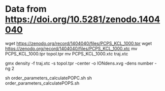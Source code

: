 # Data from https://doi.org/10.5281/zenodo.1404040

wget https://zenodo.org/record/1404040/files/PCPS_KCL_1000.tpr
wget https://zenodo.org/record/1404040/files/PCPS_KCL_1000.xtc
mv PCPS_KCL_1000.tpr topol.tpr
mv PCPS_KCL_1000.xtc traj.xtc

gmx density -f traj.xtc -s topol.tpr -center -o IONdens.xvg -dens number -ng 2

sh order_parameters_calculatePOPC.sh
sh order_parameters_calculatePOPS.sh
